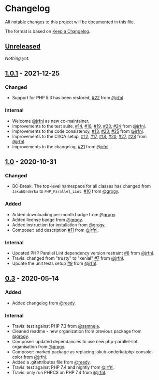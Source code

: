 # Changelog

All notable changes to this project will be documented in this file.

The format is based on [Keep a Changelog](https://keepachangelog.com/en/1.0.0/).

## [Unreleased]

_Nothing yet._


## [1.0.1] - 2021-12-25

### Changed

- Support for PHP 5.3 has been restored, [#22] from [@jrfnl].

### Internal
- Welcome [@jrfnl] as new co-maintainer.
- Improvements to the test suite, [#14], [#16], [#19], [#23], [#24] from [@jrfnl].
- Improvements to the code consistency, [#13], [#23], [#25] from [@jrfnl].
- Improvements to the CI/QA setup, [#12], [#17], [#18], [#20], [#27], [#28] from [@jrfnl].
- Improvements to the changelog, [#21] from [@jrfnl].

[#12]: https://github.com/php-parallel-lint/PHP-Console-Color/pull/12
[#13]: https://github.com/php-parallel-lint/PHP-Console-Color/pull/13
[#14]: https://github.com/php-parallel-lint/PHP-Console-Color/pull/14
[#16]: https://github.com/php-parallel-lint/PHP-Console-Color/pull/16
[#17]: https://github.com/php-parallel-lint/PHP-Console-Color/pull/17
[#18]: https://github.com/php-parallel-lint/PHP-Console-Color/pull/18
[#19]: https://github.com/php-parallel-lint/PHP-Console-Color/pull/19
[#20]: https://github.com/php-parallel-lint/PHP-Console-Color/pull/20
[#21]: https://github.com/php-parallel-lint/PHP-Console-Color/pull/21
[#22]: https://github.com/php-parallel-lint/PHP-Console-Color/pull/22
[#23]: https://github.com/php-parallel-lint/PHP-Console-Color/pull/23
[#24]: https://github.com/php-parallel-lint/PHP-Console-Color/pull/24
[#25]: https://github.com/php-parallel-lint/PHP-Console-Color/pull/25
[#27]: https://github.com/php-parallel-lint/PHP-Console-Color/pull/27
[#28]: https://github.com/php-parallel-lint/PHP-Console-Color/pull/28


## [1.0] - 2020-10-31

### Changed

- BC-Break: The top-level namespace for all classes has changed from `JakubOnderka` to `PHP_Parallel_Lint`. [#10] from [@grogy].

### Added

- Added downloading per month badge from [@grogy].
- Added license badge from [@grogy].
- Added instruction for installation from [@grogy].
- Composer: add description [#11] from [@jrfnl].

### Internal

- Updated PHP Parallel Lint dependency version restraint [#8] from [@jrfnl].
- Travis: changed from "trusty" to "xenial" [#7] from [@jrfnl].
- Update the unit tests setup [#9] from [@jrfnl].

[#7]: https://github.com/php-parallel-lint/PHP-Console-Color/pull/7
[#8]: https://github.com/php-parallel-lint/PHP-Console-Color/pull/8
[#9]: https://github.com/php-parallel-lint/PHP-Console-Color/pull/9
[#10]: https://github.com/php-parallel-lint/PHP-Console-Color/pull/10
[#11]: https://github.com/php-parallel-lint/PHP-Console-Color/pull/11


## [0.3] - 2020-05-14

### Added

- Added changelog from [@reedy].

### Internal

- Travis: test against PHP 7.3 from [@samnela].
- Cleaned readme - new organization from previous package from [@grogy].
- Composer: updated dependancies to use new php-parallel-lint organisation from [@grogy].
- Composer: marked package as replacing jakub-onderka/php-console-color from [@jrfnl].
- Added a .gitattributes file from [@reedy].
- Travis: test against PHP 7.4 and nightly from [@jrfnl].
- Travis: only run PHPCS on PHP 7.4 from [@jrfnl].


[Unreleased]: https://github.com/php-parallel-lint/PHP-Console-Color/compare/v1.0.1...HEAD
[1.0.1]: https://github.com/php-parallel-lint/PHP-Console-Color/compare/v1.0...v1.0.1
[1.0]: https://github.com/php-parallel-lint/PHP-Console-Color/compare/v0.3...v1.0
[0.3]: https://github.com/php-parallel-lint/PHP-Console-Color/compare/v0.2...v0.3

[@grogy]: https://github.com/grogy
[@jrfnl]: https://github.com/jrfnl
[@reedy]: https://github.com/reedy
[@samnela]: https://github.com/samnela
